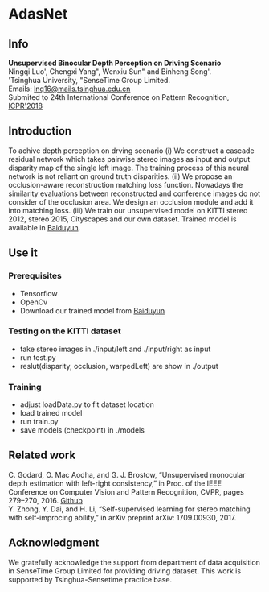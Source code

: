 # AdasNet

## Info
**Unsupervised Binocular Depth Perception on Driving Scenario**<br>
Ningqi Luo', Chengxi Yang", Wenxiu Sun" and Binheng Song'.<br>
'Tsinghua University, "SenseTime Group Limited.<br>
Emails: lnq16@mails.tsinghua.edu.cn<br>
Submited to 24th International Conference on Pattern Recognition, [ICPR'2018](http://www.icpr2018.org/)

## Introduction
To achive depth perception on drving scenario (i) We construct a cascade residual network which takes pairwise stereo images as input and output disparity map of the single left image. The training process of this neural network is not reliant on ground truth disparities. (ii) We propose an occlusion-aware reconstruction matching loss function. Nowadays the similarity evaluations
between reconstructed and conference images do not consider of the occlusion area. We design an occlusion module and add it
into matching loss. (iii) We train our unsupervised model on KITTI stereo 2012, stereo 2015, Cityscapes and our own dataset. Trained model is available in [Baiduyun](https://pan.baidu.com/s/1c1GJzna).

## Use it
### Prerequisites
  - Tensorflow
  - OpenCv
  - Download our trained model from [Baiduyun](https://pan.baidu.com/s/1c1GJzna)

### Testing on the KITTI dataset
  - take stereo images in ./input/left and ./input/right as input
  - run test.py
  - reslut(disparity, occlusion, warpedLeft) are show in ./output 

### Training
  - adjust loadData.py to fit dataset location
  - load trained model
  - run train.py
  - save models (checkpoint) in ./models

## Related work
C. Godard, O. Mac Aodha, and G. J. Brostow, “Unsupervised monocular depth estimation with left-right consistency,” in Proc. of the IEEE Conference on Computer Vision and Pattern Recognition, CVPR, pages 279–270, 2016. [Github](https://github.com/mrharicot/monodepth)<br>
Y. Zhong, Y. Dai, and H. Li, “Self-supervised learning for stereo matching with self-improcing ability,” in arXiv preprint arXiv: 1709.00930, 2017.

## Acknowledgment
We gratefully acknowledge the support from department of data acquisition in SenseTime Group Limited for providing driving dataset. This work is supported by Tsinghua-Sensetime practice base.
